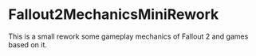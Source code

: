 # Fallout2MechanicsMiniRework
 This is a small rework some gameplay mechanics of Fallout 2 and games based on it.

